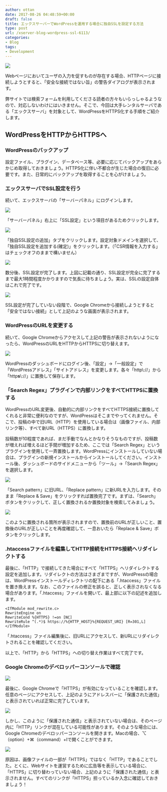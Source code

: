 ```yaml
---
author: ottan
date: 2017-08-26 04:48:59+00:00
draft: false
title: エックスサーバーでWordPressを運用する場合に独自SSLを設定する方法
type: post
url: /xserver-blog-wordpress-ssl-6113/
categories:
- Blog
tags:
- Development
---
```


![](/images/2017/08/170826-59a0f01dc0a6d.jpg)

Webページにおいてユーザの入力を促すものが存在する場合、HTTPページに接続しようとすると、「安全な接続ではない旨」の警告ダイアログが表示されます。

弊サイトでは検索フォームを利用してくださる読者の方々もいらっしゃるようなので、対応しないわけにはいきません。そこで、今回は大手レンタルサーバである「エックスサーバ」を対象として、WordPressをHTTPS化する手順をご紹介します。

## WordPressをHTTPからHTTPSへ

### WordPressのバックアップ

設定ファイル、プラグイン、データベース等、必要に応じてバックアップをあらかじめ取得しておきましょう。HTTPS化に伴い不都合が生じた場合の復旧に必要です。また、日常的にバックアップを取得することを心がけましょう。

### エックスサーバでSSL設定を行う

続いて、エックスサーバの「サーバーパネル」にログインします。

![](/images/2017/11/171125-5a18dbef8355b.png)

「サーバーパネル」右上に「SSL設定」という項目があるためクリックします。

![](/images/2017/11/171125-5a18dc27d0e6f.png)

「独自SSL設定の追加」タブをクリックします。設定対象ドメインを選択して、「独自SSL設定を追加する(確定)」をクリックします。（「CSR情報を入力する」はチェックオフのままで構いません）

![](/images/2017/11/171125-5a18dc5f9aa20.png)

数分後、SSL設定が完了します。上図に記載の通り、SSL設定が完全に完了するまで最大1時間程度かかりますので気長に待ちましょう。実は、SSLの設定自体はこれで完了です。

![](/images/2017/11/171125-5a18dc8cac597.png)

SSL設定が完了していない段階で、Google Chromeから接続しようとすると「安全ではない接続」として上記のような画面が表示されます。

### WordPressのURLを変更する

続いて、Google Chromeからアクセスして上記の警告が表示されないようになったら、WordPressのURLをHTTPからHTTPSに切り替えます。

![](/images/2017/08/170826-59a0f4f41476a.png)

WordPressのダッシュボードにログイン後、「設定」→「一般設定」で「WordPressアドレス」「サイトアドレス」を変更します。各々「http\\://<Domain Name>」から「http**s**\\://<Domain Name>」に置換して保存します。

### 「Search Regex」プラグインで内部リンクをすべてHTTPSに置換する

WordPressのURL変更後、自動的に内部リンクをすべてHTTPS接続に置換してくれると非常に便利なのですが、WordPressはそこまでやってくれません。そこで、投稿の中で旧URL（HTTP）を使用している場合は（画像ファイル、内部リンク等）、すべて新URL（HTTPS）に置換します。

投稿数が10程度であれば、まだ手動でなんとかなりそうなものですが、投稿数が増えれば増えるほど手間が増加するため、ここでは「Search Regex」というプラグインを使用して一斉置換します。WordPressにインストールしていない場合は、プラグインの新規インストールからインストールしてください。インストール後、ダッシュボードのサイドメニューから「ツール」→「Search Regex」を選択します。

![](/images/2017/08/170826-59a0f617d449b.png)

「Search pattern」に旧URL、「Replace pattern」に新URLを入力します。そのまま「Replace & Save」をクリックすれば置換完了です。まずは、「Search」ボタンをクリックして、正しく置換されるか置換対象を検索してみましょう。

![](/images/2017/08/170826-59a0f657168a8.png)

このように置換される箇所が表示されますので、置換前のURLが正しいこと、置換後のURLが正しいことを再度確認して、一息おいたら「Replace & Save」ボタンをクリックします。

### .htaccessファイルを編集してHTTP接続をHTTPS接続へリダイレクトする

最後に、「HTTP」で接続してきた場合にすべて「HTTPS」へリダイレクトする設定を追加します。リダイレクトの方法はさまざまですが、WordPressの場合は、WordPressインストールディレクトリの配下にある「.htaccess」ファイルを置き換えます。なお、このファイルの修正を誤ると、正しく表示されなくなる場合があります。「.htaccess」ファイルを開いて、最上部に以下の記述を追加します。

    <IfModule mod_rewrite.c>
    RewriteEngine on
    RewriteCond %{HTTPS} !=on [NC]
    RewriteRule ^(.*)$ https://%{HTTP_HOST}%{REQUEST_URI} [R=301,L]
    </IfModule>

「.htaccess」ファイル編集後に、旧URLにアクセスして、新URLにリダイレクトされることを確認してください。

以上で、「HTTP」から「HTTPS」ヘの切り替え作業はすべて完了です。

### Google Chromeのデベロッパーコンソールで確認

![](/images/2017/08/170826-59a0fcda38c36.png)

最後に、Google Chromeで「HTTPS」が有効になっていることを確認します。任意のページにアクセスして、上記のようにアドレスバーに「保護された通信」と表示されていれば正常に完了しています。

![](/images/2017/08/170826-59a0fd1c9f04e.png)

しかし、このように「保護された通信」と表示されていない場合は、そのページ内に「HTTP」リンクが混在している可能性があります。そのような場合には、Google Chromeのデベロッパーコンソールを開きます。Macの場合、⌥（option）+⌘（command）+Iで開くことができます。

![](/images/2017/08/170826-59a0fd67a22e7.png)

原因は、画像ファイルの一部が「HTTPS」ではなく「HTTP」であることでした。とくに、Webサイトを運営するために広告等を表示している場合に、「HTTPS」に切り替わっていない場合、上記のように「保護された通信」と表示されません。すべてのリンクが「HTTPS」担っているか入念に確認しておきましょう！
